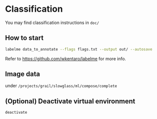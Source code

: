 # Classification
You may find classification instructions in `doc/`

## How to start

```bash
labelme data_to_annotate --flags flags.txt --output out/ --autosave
```

Refer to https://github.com/wkentaro/labelme for more info.

## Image data
under `/projects/grail/slowglass/ml/compose/complete`

## (Optional) Deactivate virtual environment
```bash
deactivate
```